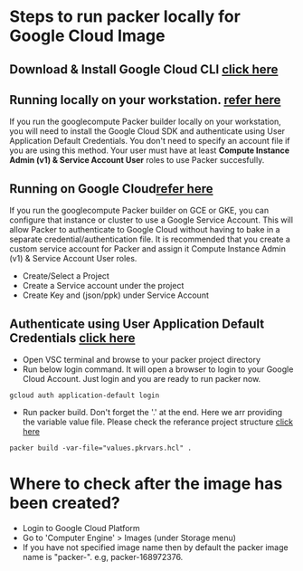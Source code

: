 # Steps to run packer locally for Google Cloud Image

## Download & Install Google Cloud CLI [click here](https://cloud.google.com/sdk/docs/install)

## Running locally on your workstation. [refer here](https://developer.hashicorp.com/packer/plugins/builders/googlecompute)
If you run the googlecompute Packer builder locally on your workstation, you will need to install the Google Cloud SDK and authenticate using User Application Default Credentials. You don't need to specify an account file if you are using this method. 
Your user must have at least <b>Compute Instance Admin (v1) & Service Account User</b> roles to use Packer succesfully.

## Running on Google Cloud[refer here](https://developer.hashicorp.com/packer/plugins/builders/googlecompute)
If you run the googlecompute Packer builder on GCE or GKE, you can configure that instance or cluster to use a Google Service Account. This will allow Packer to authenticate to Google Cloud without having to bake in a separate credential/authentication file.
It is recommended that you create a custom service account for Packer and assign it Compute Instance Admin (v1) & Service Account User roles.
- Create/Select a Project
- Create a Service account under the project
- Create Key and (json/ppk) under Service Account

## Authenticate using User Application Default Credentials [click here](https://cloud.google.com/sdk/gcloud/reference/auth/application-default)

- Open VSC terminal and browse to your packer project directory
- Run below login command. It will open a browser to login to your Google Cloud Account. Just login and you are ready to run packer now. 
```
gcloud auth application-default login
```
- Run packer build. Don't forget the '.' at the end. Here we arr providing the variable value file. Please check the referance project structure [click here](https://github.com/e2eSolutionArchitect/hashicorp-packer/tree/main/golden-images/gcp/gcp-pkr-v01)
```
packer build -var-file="values.pkrvars.hcl" .
```

# Where to check after the image has been created?
- Login to Google Cloud Platform 
- Go to 'Computer Engine' > Images (under Storage menu)
- If you have not specified image name then by default the packer image name is "packer-<timestamp>". e.g, packer-168972376. 
